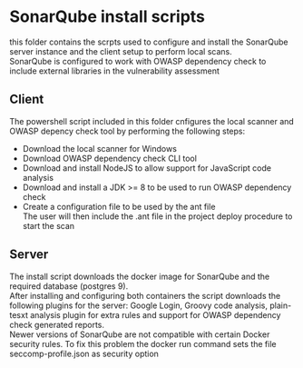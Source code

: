 # SonarQube install scripts
this folder contains the scrpts used to configure and install the SonarQube server instance and the client setup to perform local scans. <br>
SonarQube is configured to work with OWASP dependency check to include external libraries in the vulnerability assessment
## Client 
The powershell script included in this folder cnfigures the local scanner and OWASP depency check tool by performing the following steps:
* Download the local scanner for Windows
* Download OWASP dependency check CLI tool
* Download and install NodeJS to allow support for JavaScript code analysis
* Download and install a JDK >= 8 to be used to run OWASP dependency check
* Create a configuration file to be used by the ant file <br>
The user will then include the .ant file in the project deploy procedure to start the scan
## Server
The install script downloads the docker image for SonarQube and the required database (postgres 9). <br>
After installing and configuring both containers the script downloads the following plugins for the server: Google Login, Groovy code analysis, plain-tesxt analysis plugin for extra rules and support for OWASP dependency check generated reports. <br>
Newer versions of SonarQube are not compatible with certain Docker security rules. To fix this problem the docker run command sets the file seccomp-profile.json as security option
